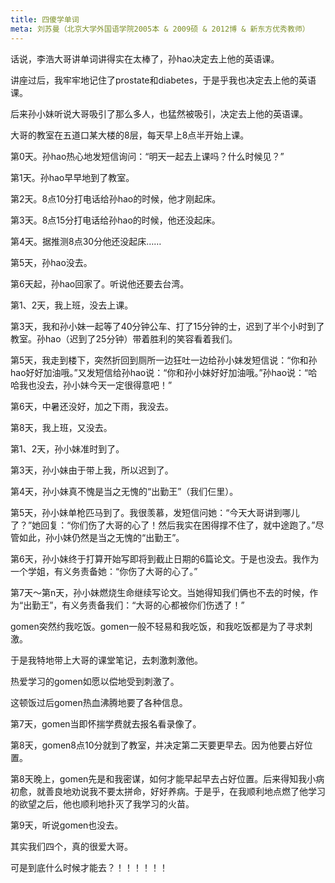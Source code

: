 ```yaml
---
title: 四傻学单词
meta: 刘苏曼（北京大学外国语学院2005本 & 2009硕 & 2012博 & 新东方优秀教师）
---
```


话说，李浩大哥讲单词讲得实在太棒了，孙hao决定去上他的英语课。

讲座过后，我牢牢地记住了prostate和diabetes，于是乎我也决定去上他的英语课。

<!--more-->

后来孙小妹听说大哥吸引了那么多人，也猛然被吸引，决定去上他的英语课。

大哥的教室在五道口某大楼的8层，每天早上8点半开始上课。

<div class="ui section divider"></div>

第0天。孙hao热心地发短信询问：“明天一起去上课吗？什么时候见？”

第1天。孙hao早早地到了教室。

第2天。8点10分打电话给孙hao的时候，他才刚起床。

第3天。8点15分打电话给孙hao的时候，他还没起床。

第4天。据推测8点30分他还没起床……

第5天，孙hao没去。

第6天起，孙hao回家了。听说他还要去台湾。

<div class="ui section divider"></div>

第1、2天，我上班，没去上课。

第3天，我和孙小妹一起等了40分钟公车、打了15分钟的士，迟到了半个小时到了教室。孙hao（迟到了25分钟）带着胜利的笑容看着我们。

第5天，我走到楼下，突然折回到厕所一边狂吐一边给孙小妹发短信说：“你和孙hao好好加油哦。”又发短信给孙hao说：“你和孙小妹好好加油哦。”孙hao说：“哈哈我也没去，孙小妹今天一定很得意吧！”

第6天，中暑还没好，加之下雨，我没去。

第8天，我上班，又没去。

<div class="ui section divider"></div>

第1、2天，孙小妹准时到了。

第3天，孙小妹由于带上我，所以迟到了。

第4天，孙小妹真不愧是当之无愧的“出勤王”（我们仨里）。

第5天，孙小妹单枪匹马到了。我很羡慕，发短信问她：“今天大哥讲到哪儿了？”她回复：“你们伤了大哥的心了！然后我实在困得撑不住了，就中途跑了。”尽管如此，孙小妹仍然是当之无愧的“出勤王”。

第6天，孙小妹终于打算开始写即将到截止日期的6篇论文。于是也没去。我作为一个学姐，有义务责备她：“你伤了大哥的心了。”

第7天～第n天，孙小妹燃烧生命继续写论文。当她得知我们俩也不去的时候，作为“出勤王”，有义务责备我们：“大哥的心都被你们伤透了！”

<div class="ui section divider"></div>

gomen突然约我吃饭。gomen一般不轻易和我吃饭，和我吃饭都是为了寻求刺激。

于是我特地带上大哥的课堂笔记，去刺激刺激他。

热爱学习的gomen如愿以偿地受到刺激了。

这顿饭过后gomen热血沸腾地要了各种信息。

第7天，gomen当即怀揣学费就去报名看录像了。

第8天，gomen8点10分就到了教室，并决定第二天要更早去。因为他要占好位置。

第8天晚上，gomen先是和我密谋，如何才能早起早去占好位置。后来得知我小病初愈，就善良地劝说我不要太拼命，好好养病。于是乎，在我顺利地点燃了他学习的欲望之后，他也顺利地扑灭了我学习的火苗。

第9天，听说gomen也没去。

<div class="ui section divider"></div>

其实我们四个，真的很爱大哥。

可是到底什么时候才能去？！！！！！！
